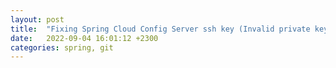 ```yaml
---
layout: post
title:  "Fixing Spring Cloud Config Server ssh key (Invalid private key, RSA with SHA-1 No Longer allowed)"
date:   2022-09-04 16:01:12 +2300
categories: spring, git
---
```

